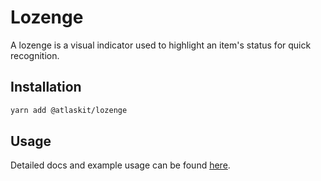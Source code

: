# Lozenge

A lozenge is a visual indicator used to highlight an item's status for quick recognition.

## Installation

```sh
yarn add @atlaskit/lozenge
```

## Usage

Detailed docs and example usage can be found [here](https://atlassian.design/components/lozenge/).

